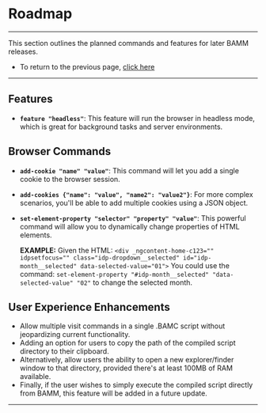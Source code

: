 # Roadmap

---

This section outlines the planned commands and features for later BAMM releases.
- To return to the previous page, [click here](..)
---

## Features

- **`feature "headless"`**: This feature will run the browser in headless mode, which is great for background tasks and server environments.

## Browser Commands

- **`add-cookie "name" "value"`**: This command will let you add a single cookie to the browser session.
- **`add-cookies {"name": "value", "name2": "value2"}`**: For more complex scenarios, you'll be able to add multiple cookies using a JSON object.
- **`set-element-property "selector" "property" "value"`**: This powerful command will allow you to dynamically change properties of HTML elements.

  **EXAMPLE:**
  Given the HTML: `<div _ngcontent-home-c123="" idpsetfocus="" class="idp-dropdown__selected" id="idp-month__selected" data-selected-value="01">`
  You could use the command: `set-element-property "#idp-month__selected" "data-selected-value" "02"` to change the selected month.

## User Experience Enhancements
- Allow multiple visit commands in a single .BAMC script without jeopardizing current functionality.
- Adding an option for users to copy the path of the compiled script directory to their clipboard.
- Alternatively, allow users the ability to open a new explorer/finder window to that directory, provided there's at least 100MB of RAM available.
- Finally, if the user wishes to simply execute the compiled script directly from BAMM, this feature will be added in a future update.

---
